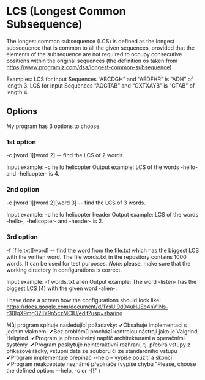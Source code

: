 # LCS (Longest Common Subsequence)

The longest common subsequence (LCS) is defined as the longest subsequence that is common to all the given sequences, provided that the elements of the subsequence are not required to occupy consecutive positions within the original sequences (the definition os taken from https://www.programiz.com/dsa/longest-common-subsequence)

Examples:
LCS for input Sequences “ABCDGH” and “AEDFHR” is “ADH” of length 3.
LCS for input Sequences “AGGTAB” and “GXTXAYB” is “GTAB” of length 4.

## Options
My program has 3 options to choose. 

### 1st option 
-c [word 1][word 2] -- find the LCS of 2 words.

Input example: -c hello helicopter
Output example: LCS of the words -hello- and -helicopter- is 4.

### 2nd option
-c [word 1][word 2][word 3] -- find the LCS of 3 words.

Input example: -c hello helicopter header
Output example: LCS of the words -hello-, -helicopter- and -header- is 2.


### 3rd option
-f [file.txt][word] -- find the word from the file.txt which has the biggest LCS with the written word. The file words.txt in the repository contains 1000 words. It can be used for test purposes. 
*Note*: please, make sure that the working directory in configurations is correct.

Input example: -f words.txt alien
Output example: The word -listen- has the biggest LCS (4) with the given word -alien-.

I have done a screen how the configurations should look like: https://docs.google.com/document/d/1YsUI9d04uHJEb4nV1Ns-r30IgX9mg32llY9n5czMClU/edit?usp=sharing

Můj program splnuje nasledující požadavky:
✔Obsahuje implementaci s jedním vlaknem.
✔Bez problémů prochází kontrolou nástroji jako je Valgrind, Helgrind.
✔Program je přenositelný napříč architekturami a operačními systémy. 
✔Program poskytuje neinteraktivní rozhraní, tj. přebírá vstupy z příkazové řádky, vstupní data ze souboru či ze standardního vstupu
✔Program implementuje přepínač --help – vypíše použití a skončí
✔Program neakceptuje neznámé přepínače (vypíše chybu "Please, choose the defined option: --help, -c or -f!" )